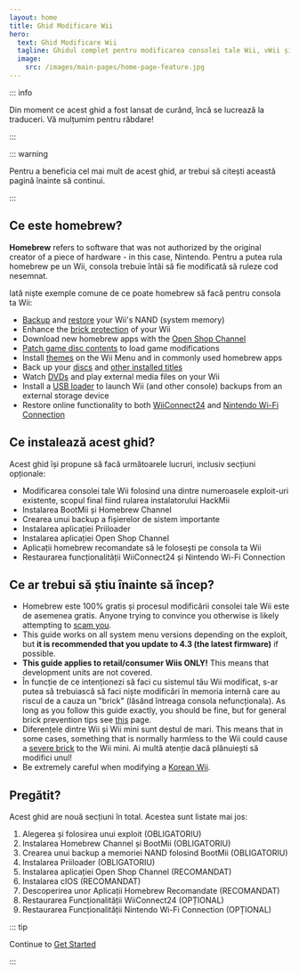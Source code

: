 ```yaml
---
layout: home
title: Ghid Modificare Wii
hero:
  text: Ghid Modificare Wii
  tagline: Ghidul complet pentru modificarea consolei tale Wii, vWii și Wii mini.
  image:
    src: /images/main-pages/home-page-feature.jpg
---
```


::: info

Din moment ce acest ghid a fost lansat de curând, încă se lucrează la traduceri. Vă mulțumim pentru răbdare!

:::

::: warning

Pentru a beneficia cel mai mult de acest ghid, ar trebui să citești această pagină înainte să continui.

:::

## Ce este homebrew?

**Homebrew** refers to software that was not authorized by the original creator of a piece of hardware - in this case, Nintendo. Pentru a putea rula homebrew pe un Wii, consola trebuie întâi să fie modificată să ruleze cod nesemnat.

Iată niște exemple comune de ce poate homebrew să facă pentru consola ta Wii:

- [Backup](bootmii) and [restore](bootmiirecover) your Wii's NAND (system memory)
- Enhance the [brick protection](priiloader) of your Wii
- Download new homebrew apps with the [Open Shop Channel](osc)
- [Patch game disc contents](https://wiki.hacks.guide/wiki/Wii:Riivolution) to load game modifications
- Install [themes](themes) on the Wii Menu and in commonly used homebrew apps
- Back up your [discs](dump-games) and [other installed titles](dump-wads)
- Watch [DVDs](recommended-homebrew#entertainment) and play external media files on your Wii
- Install a [USB loader](wii-loaders) to launch Wii (and other console) backups from an external storage device
- Restore online functionality to both [WiiConnect24](wiiconnect24) and [Nintendo Wi-Fi Connection](wiimmfi)

## Ce instalează acest ghid?

Acest ghid își propune să facă următoarele lucruri, inclusiv secțiuni opționale:

- Modificarea consolei tale Wii folosind una dintre numeroasele exploit-uri existente, scopul final fiind rularea instalatorului HackMii
- Instalarea BootMii și Homebrew Channel
- Crearea unui backup a fișierelor de sistem importante
- Instalarea aplicației Priiloader
- Instalarea aplicației Open Shop Channel
- Aplicații homebrew recomandate să le folosești pe consola ta Wii
- Restaurarea funcționalității WiiConnect24 și Nintendo Wi-Fi Connection

## Ce ar trebui să știu înainte să încep?

- Homebrew este 100% gratis și procesul modificării consolei tale Wii este de asemenea gratis. Anyone trying to convince you otherwise is likely attempting to [scam you](https://hbc.hackmii.com/scam).
- This guide works on all system menu versions depending on the exploit, but **it is recommended that you update to 4.3 (the latest firmware)** if possible.
- **This guide applies to retail/consumer Wiis ONLY!** This means that development units are not covered.
- În funcție de ce intenționezi să faci cu sistemul tău Wii modificat, s-ar putea să trebuiască să faci niște modificări în memoria internă care au riscul de a cauza un "brick" (lăsând întreaga consola nefuncționala). As long as you follow this guide exactly, you should be fine, but for general brick prevention tips see [this](bricks#brick-prevention) page.
- Diferențele dintre Wii și Wii mini sunt destul de mari. This means that in some cases, something that is normally harmless to the Wii could cause a [severe brick](bricks#wi-fi-brick) to the Wii mini. Ai multă atenție dacă plănuiești să modifici unul!
- Be extremely careful when modifying a [Korean Wii](bricks#koreankii-error-003-brick).

## Pregătit?

Acest ghid are nouă secțiuni în total. Acestea sunt listate mai jos:

1. Alegerea și folosirea unui exploit (OBLIGATORIU)
2. Instalarea Homebrew Channel și BootMii (OBLIGATORIU)
3. Crearea unui backup a memoriei NAND folosind BootMii (OBLIGATORIU)
4. Instalarea Priiloader (OBLIGATORIU)
5. Instalarea aplicației Open Shop Channel (RECOMANDAT)
6. Instalarea cIOS (RECOMANDAT)
7. Descoperirea unor Aplicații Homebrew Recomandate (RECOMANDAT)
8. Restaurarea Funcționalității WiiConnect24 (OPȚIONAL)
9. Restaurarea Funcționalității Nintendo Wi-Fi Connection (OPȚIONAL)

::: tip

Continue to [Get Started](get-started)

:::
